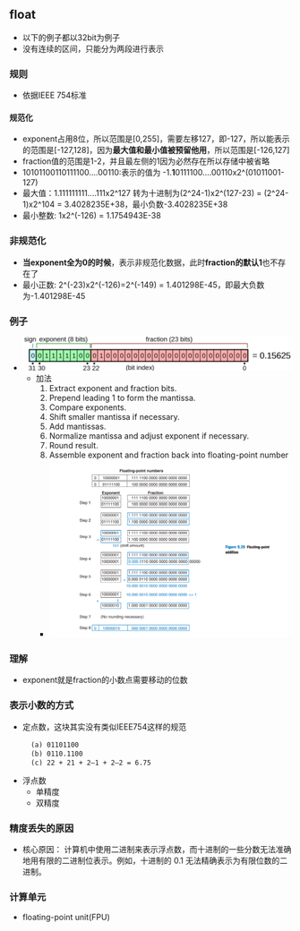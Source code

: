 ## float
* 以下的例子都以32bit为例子
* 没有连续的区间，只能分为两段进行表示

### 规则
* 依据IEEE 754标准
#### 规范化
* exponent占用8位，所以范围是[0,255]，需要左移127，即-127，所以能表示的范围是[-127,128]，因为**最大值和最小值被预留他用**，所以范围是[-126,127]
* fraction值的范围是1-2，并且最左侧的1因为必然存在所以存储中被省略
* 10101100110111100....00110:表示的值为 -1.**1**0111100....00110x2^(01011001-127)
* 最大值：1.111111111....111x2^127  转为十进制为(2^24-1)x2^(127-23) = (2^24-1)x2^104 = 3.4028235E+38，最小负数-3.4028235E+38
* 最小整数: 1x2^(-126) = 1.1754943E-38

### 非规范化
* **当exponent全为0的时候**，表示非规范化数据，此时**fraction的默认1**也不存在了
* 最小正数: 2^(-23)x2^(-126)=2^(-149) = 1.401298E-45，即最大负数为-1.401298E-45

### 例子
* ![float-example](./assets/Float_example.svg.png)
  * 加法
    1. Extract exponent and fraction bits.
    2. Prepend leading 1 to form the mantissa.
    3. Compare exponents.
    4. Shift smaller mantissa if necessary.
    5. Add mantissas.
    6. Normalize mantissa and adjust exponent if necessary.
    7. Round result.
    8. Assemble exponent and fraction back into floating-point number
    * ![float-addition](./assets/float-addition.png)

### 理解
* exponent就是fraction的小数点需要移动的位数


### 表示小数的方式
* 定点数，这块其实没有类似IEEE754这样的规范
  ```
    (a) 01101100
    (b) 0110.1100
    (c) 22 + 21 + 2–1 + 2–2 = 6.75
  ```
* 浮点数
  * 单精度
  * 双精度
  

### 精度丢失的原因
* 核心原因： 计算机中使用二进制来表示浮点数，而十进制的一些分数无法准确地用有限的二进制位表示。例如，十进制的 0.1 无法精确表示为有限位数的二进制。


### 计算单元
* floating-point unit(FPU)